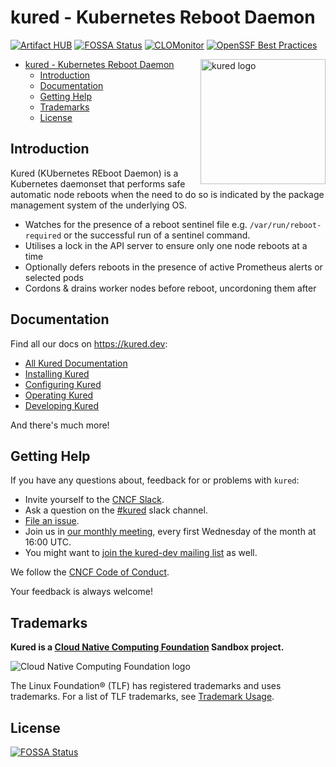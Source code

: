 # kured - Kubernetes Reboot Daemon

[![Artifact HUB](https://img.shields.io/endpoint?url=https://artifacthub.io/badge/repository/kured)](https://artifacthub.io/packages/helm/kured/kured)
[![FOSSA Status](https://app.fossa.com/api/projects/git%2Bgithub.com%2Fkubereboot%2Fkured.svg?type=shield)](https://app.fossa.com/projects/git%2Bgithub.com%2Fkubereboot%2Fkured?ref=badge_shield)
[![CLOMonitor](https://img.shields.io/endpoint?url=https://clomonitor.io/api/projects/cncf/kured/badge)](https://clomonitor.io/projects/cncf/kured)
[![OpenSSF Best Practices](https://www.bestpractices.dev/projects/8867/badge)](https://www.bestpractices.dev/projects/8867)

<img src="https://github.com/kubereboot/website/raw/main/static/img/kured.png" alt="kured logo" width="200" align="right"/>

- [kured - Kubernetes Reboot Daemon](#kured---kubernetes-reboot-daemon)
  - [Introduction](#introduction)
  - [Documentation](#documentation)
  - [Getting Help](#getting-help)
  - [Trademarks](#trademarks)
  - [License](#license)

## Introduction

Kured (KUbernetes REboot Daemon) is a Kubernetes daemonset that
performs safe automatic node reboots when the need to do so is
indicated by the package management system of the underlying OS.

- Watches for the presence of a reboot sentinel file e.g. `/var/run/reboot-required`
  or the successful run of a sentinel command.
- Utilises a lock in the API server to ensure only one node reboots at
  a time
- Optionally defers reboots in the presence of active Prometheus alerts or selected pods
- Cordons & drains worker nodes before reboot, uncordoning them after

## Documentation

Find all our docs on <https://kured.dev>:

- [All Kured Documentation](https://kured.dev/docs/)
- [Installing Kured](https://kured.dev/docs/installation/)
- [Configuring Kured](https://kured.dev/docs/configuration/)
- [Operating Kured](https://kured.dev/docs/operation/)
- [Developing Kured](https://kured.dev/docs/development/)

And there's much more!

## Getting Help

If you have any questions about, feedback for or problems with `kured`:

- Invite yourself to the <a href="https://slack.cncf.io/" target="_blank">CNCF Slack</a>.
- Ask a question on the [#kured](https://cloud-native.slack.com/archives/kured) slack channel.
- [File an issue](https://github.com/kubereboot/kured/issues/new).
- Join us in [our monthly meeting](https://docs.google.com/document/d/1AWT8YDdqZY-Se6Y1oAlwtujWLVpNVK2M_F_Vfqw06aI/edit),
  every first Wednesday of the month at 16:00 UTC.
- You might want to [join the kured-dev mailing list](https://lists.cncf.io/g/cncf-kured-dev) as well.

We follow the [CNCF Code of Conduct](CODE_OF_CONDUCT.md).

Your feedback is always welcome!

## Trademarks

**Kured is a [Cloud Native Computing Foundation](https://cncf.io/) Sandbox project.**

![Cloud Native Computing Foundation logo](img/cncf-color.png)

The Linux Foundation® (TLF) has registered trademarks and uses trademarks. For a list of TLF trademarks, see [Trademark Usage](https://www.linuxfoundation.org/trademark-usage/).

## License

[![FOSSA Status](https://app.fossa.com/api/projects/git%2Bgithub.com%2Fkubereboot%2Fkured.svg?type=large)](https://app.fossa.com/projects/git%2Bgithub.com%2Fkubereboot%2Fkured?ref=badge_large)
